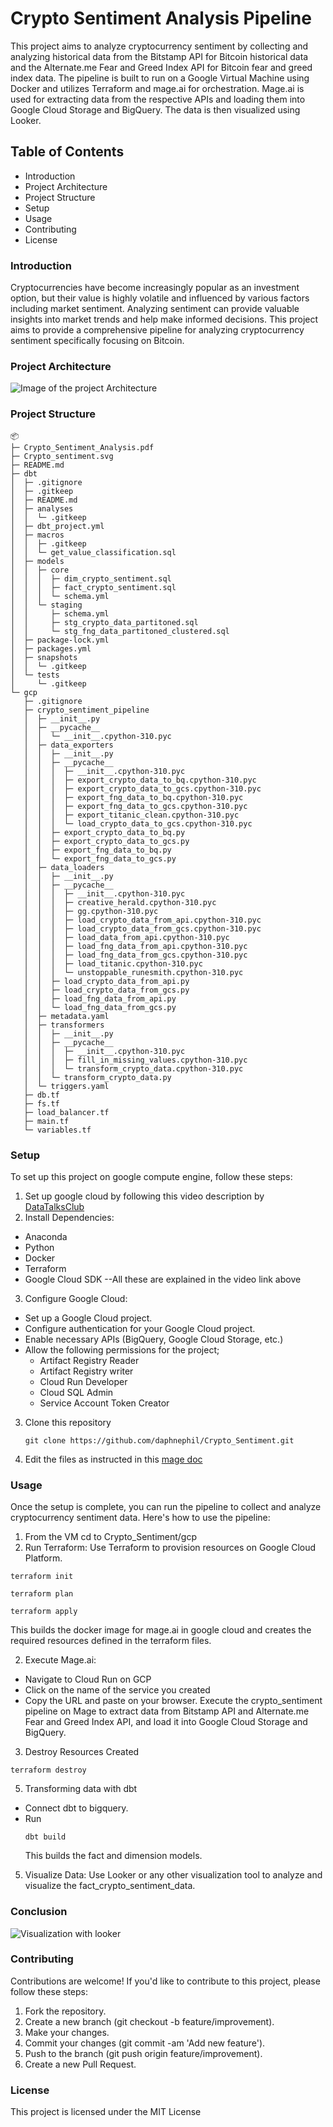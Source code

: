 # Crypto Sentiment Analysis Pipeline
This project aims to analyze cryptocurrency sentiment by collecting and analyzing historical data from the Bitstamp API for Bitcoin historical data and the Alternate.me Fear and Greed Index API for Bitcoin fear and greed index data. The pipeline is built to run on a Google Virtual Machine using Docker and utilizes Terraform and mage.ai for orchestration. Mage.ai is used for extracting data from the respective APIs and loading them into Google Cloud Storage and BigQuery. The data is then visualized using Looker.

## Table of Contents
* Introduction
* Project Architecture
* Project Structure
* Setup
* Usage
* Contributing
* License

### Introduction
Cryptocurrencies have become increasingly popular as an investment option, but their value is highly volatile and influenced by various factors including market sentiment. Analyzing sentiment can provide valuable insights into market trends and help make informed decisions. This project aims to provide a comprehensive pipeline for analyzing cryptocurrency sentiment specifically focusing on Bitcoin.


### Project Architecture
![Image of the project Architecture](https://github.com/daphnephil/Crypto_Sentiment/blob/main/Crypto_sentiment.svg)

### Project Structure
```
📦 
├─ Crypto_Sentiment_Analysis.pdf
├─ Crypto_sentiment.svg
├─ README.md
├─ dbt
│  ├─ .gitignore
│  ├─ .gitkeep
│  ├─ README.md
│  ├─ analyses
│  │  └─ .gitkeep
│  ├─ dbt_project.yml
│  ├─ macros
│  │  ├─ .gitkeep
│  │  └─ get_value_classification.sql
│  ├─ models
│  │  ├─ core
│  │  │  ├─ dim_crypto_sentiment.sql
│  │  │  ├─ fact_crypto_sentiment.sql
│  │  │  └─ schema.yml
│  │  └─ staging
│  │     ├─ schema.yml
│  │     ├─ stg_crypto_data_partitoned.sql
│  │     └─ stg_fng_data_partitoned_clustered.sql
│  ├─ package-lock.yml
│  ├─ packages.yml
│  ├─ snapshots
│  │  └─ .gitkeep
│  └─ tests
│     └─ .gitkeep
└─ gcp
   ├─ .gitignore
   ├─ crypto_sentiment_pipeline
   │  ├─ __init__.py
   │  ├─ __pycache__
   │  │  └─ __init__.cpython-310.pyc
   │  ├─ data_exporters
   │  │  ├─ __init__.py
   │  │  ├─ __pycache__
   │  │  │  ├─ __init__.cpython-310.pyc
   │  │  │  ├─ export_crypto_data_to_bq.cpython-310.pyc
   │  │  │  ├─ export_crypto_data_to_gcs.cpython-310.pyc
   │  │  │  ├─ export_fng_data_to_bq.cpython-310.pyc
   │  │  │  ├─ export_fng_data_to_gcs.cpython-310.pyc
   │  │  │  ├─ export_titanic_clean.cpython-310.pyc
   │  │  │  └─ load_crypto_data_to_gcs.cpython-310.pyc
   │  │  ├─ export_crypto_data_to_bq.py
   │  │  ├─ export_crypto_data_to_gcs.py
   │  │  ├─ export_fng_data_to_bq.py
   │  │  └─ export_fng_data_to_gcs.py
   │  ├─ data_loaders
   │  │  ├─ __init__.py
   │  │  ├─ __pycache__
   │  │  │  ├─ __init__.cpython-310.pyc
   │  │  │  ├─ creative_herald.cpython-310.pyc
   │  │  │  ├─ gg.cpython-310.pyc
   │  │  │  ├─ load_crypto_data_from_api.cpython-310.pyc
   │  │  │  ├─ load_crypto_data_from_gcs.cpython-310.pyc
   │  │  │  ├─ load_data_from_api.cpython-310.pyc
   │  │  │  ├─ load_fng_data_from_api.cpython-310.pyc
   │  │  │  ├─ load_fng_data_from_gcs.cpython-310.pyc
   │  │  │  ├─ load_titanic.cpython-310.pyc
   │  │  │  └─ unstoppable_runesmith.cpython-310.pyc
   │  │  ├─ load_crypto_data_from_api.py
   │  │  ├─ load_crypto_data_from_gcs.py
   │  │  ├─ load_fng_data_from_api.py
   │  │  └─ load_fng_data_from_gcs.py
   │  ├─ metadata.yaml
   │  ├─ transformers
   │  │  ├─ __init__.py
   │  │  ├─ __pycache__
   │  │  │  ├─ __init__.cpython-310.pyc
   │  │  │  ├─ fill_in_missing_values.cpython-310.pyc
   │  │  │  └─ transform_crypto_data.cpython-310.pyc
   │  │  └─ transform_crypto_data.py
   │  └─ triggers.yaml
   ├─ db.tf
   ├─ fs.tf
   ├─ load_balancer.tf
   ├─ main.tf
   └─ variables.tf
```
### Setup
To set up this project on google compute engine, follow these steps:
1. Set up google cloud by following this video description by [DataTalksClub](https://www.youtube.com/watch?v=ae-CV2KfoN0&list=PL3MmuxUbc_hJed7dXYoJw8DoCuVHhGEQb&index=14)
2. Install Dependencies:
* Anaconda
* Python
* Docker
* Terraform
* Google Cloud SDK --All these are explained in the video link above

3. Configure Google Cloud:
* Set up a Google Cloud project.
* Configure authentication for your Google Cloud project.
* Enable necessary APIs (BigQuery, Google Cloud Storage, etc.)
* Allow the following permissions for the project;
     - Artifact Registry Reader
     - Artifact Registry writer
     - Cloud Run Developer
     - Cloud SQL Admin
     - Service Account Token Creator

3. Clone this repository 

   ```
   git clone https://github.com/daphnephil/Crypto_Sentiment.git
   ```
4. Edit the files as instructed in this [mage doc](https://docs.mage.ai/production/deploying-to-cloud/gcp/setup)

### Usage
Once the setup is complete, you can run the pipeline to collect and analyze cryptocurrency sentiment data. Here's how to use the pipeline:
1. From the VM cd to Crypto_Sentiment/gcp
2. Run Terraform:
Use Terraform to provision resources on Google Cloud Platform.
```
terraform init
```
```
terraform plan
```
```
terraform apply
```
This builds the docker image for mage.ai in google cloud and creates the required resources defined in the terraform files.

2. Execute Mage.ai:
- Navigate to Cloud Run on GCP
- Click on the name of the service you created
- Copy the URL and paste on your browser.
Execute the crypto_sentiment pipeline on Mage to extract data from Bitstamp API and Alternate.me Fear and Greed Index API, and load it into Google Cloud Storage and BigQuery.
3. Destroy Resources Created
  ```
  terraform destroy
  ```

5. Transforming data with dbt
  - Connect dbt to bigquery.
  - Run
    ```
    dbt build
    ```
    This builds the fact and dimension models.
5. Visualize Data:
Use Looker or any other visualization tool to analyze and visualize the fact_crypto_sentiment_data.
### Conclusion
![Visualization with looker](https://github.com/daphnephil/Crypto_Sentiment/blob/main/Looker_Vis.png)
### Contributing
Contributions are welcome! If you'd like to contribute to this project, please follow these steps:

1. Fork the repository.
2. Create a new branch (git checkout -b feature/improvement).
3. Make your changes.
4. Commit your changes (git commit -am 'Add new feature').
5. Push to the branch (git push origin feature/improvement).
6. Create a new Pull Request.

### License
This project is licensed under the MIT License
